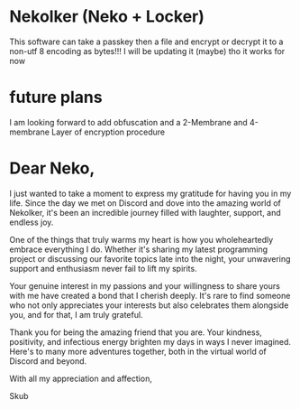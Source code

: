 # Nekolker (Neko + Locker)
This software can take a passkey then a file and encrypt or decrypt it to a non-utf 8 encoding as bytes!!! 
I will be updating it (maybe) tho it works for now 
# future plans
I am looking forward to add obfuscation and a 2-Membrane and 4-membrane
Layer of encryption procedure






# Dear Neko,

I just wanted to take a moment to express my gratitude for having you in my life. Since the day we met on Discord and dove into the amazing world of Nekolker, it's been an incredible journey filled with laughter, support, and endless joy.

One of the things that truly warms my heart is how you wholeheartedly embrace everything I do. Whether it's sharing my latest programming project or discussing our favorite topics late into the night, your unwavering support and enthusiasm never fail to lift my spirits.

Your genuine interest in my passions and your willingness to share yours with me have created a bond that I cherish deeply. It's rare to find someone who not only appreciates your interests but also celebrates them alongside you, and for that, I am truly grateful.

Thank you for being the amazing friend that you are. Your kindness, positivity, and infectious energy brighten my days in ways I never imagined. Here's to many more adventures together, both in the virtual world of Discord and beyond.

With all my appreciation and affection,

Skub
